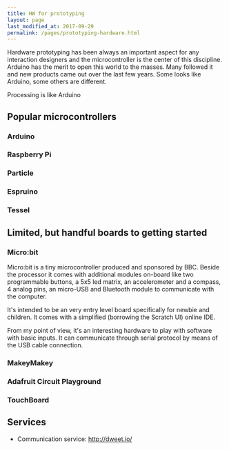```yaml
---
title: HW for prototyping
layout: page
last_modified_at: 2017-09-29
permalink: /pages/prototyping-hardware.html
---
```


Hardware prototyping has been always an important aspect for any interaction designers and the microcontroller is the center of this discipline. Arduino has the merit to open this world to the masses. Many followed it and new products came out over the last few years. Some looks like Arduino, some others are different.



Processing is like Arduino

## Popular microcontrollers

### Arduino

### Raspberry Pi

### Particle

### Espruino

### Tessel



## Limited, but handful boards to getting started 

### Micro:bit

Micro:bit is a tiny microcontroller produced and sponsored by BBC. Beside the processor it comes with additional modules on-board like two programmable buttons, a 5x5 led matrix, an accelerometer and a compass, 4 analog pins, an micro-USB and Bluetooth module to communicate with the computer.

It's intended to be an very entry level board specifically for newbie and children. It comes with a simplified (borrowing the Scratch UI) online IDE.

From my point of view, it's an interesting hardware to play with software with basic inputs. It can communicate through serial protocol by means of the USB cable connection.

### MakeyMakey

### Adafruit Circuit Playground

### TouchBoard

## 

## Services

- Communication service: http://dweet.io/



